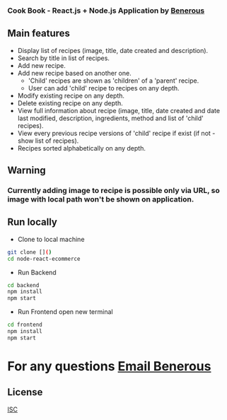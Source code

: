 ### Cook Book - React.js + Node.js Application by [Benerous](https://github.com/Benerous)

## Main features
- Display list of recipes (image, title, date created and description).
- Search by title in list of recipes.
- Add new recipe.
- Add new recipe based on another one. 
  - 'Child' recipes are shown as 'children' of a 'parent' recipe. 
  - User can add 'child' recipe to recipes on any depth.
- Modify existing recipe on any depth.
- Delete existing recipe on any depth.
- View full information about recipe (image, title, date created and date last modified, description, ingredients, method and list of 'child' recipes).
- View every previous recipe versions of 'child' recipe if exist (if not - show list of recipes).
- Recipes sorted alphabetically on any depth.

## Warning
### Currently adding image to recipe is possible only via URL, so image with local path won't be shown on application.

## Run locally
- Clone to local machine
```bash
git clone []()
cd node-react-ecommerce
```
- Run Backend
```bash
cd backend
npm install
npm start
```
- Run Frontend
open new terminal 
```bash
cd frontend
npm install
npm start
```
# For any questions [Email Benerous](bogdanvyshynsky2201@gmail.com)

## License
[ISC](https://choosealicense.com/licenses/isc/)